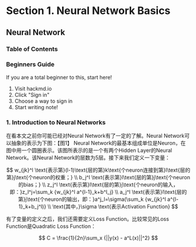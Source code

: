 # Section 1. Neural Network Basics

## Neural Network

### Table of Contents

### Beginners Guide

If you are a total beginner to this, start here!

1. Visit hackmd.io
2. Click "Sign in"
3. Choose a way to sign in
4. Start writing note!

### 1. Introduction to Neural Networks

在看本文之前你可能已经对Neural Network有了一定的了解。Neural Network可以抽象的表示为下图：【图1】 Neural Network的最基本组成单位是Neuron，在图中用一个圆圈表示。该图所表示的是一个有两个Hidden Layer的Neural Network。该Neural Network的层数为5层。接下来我们定义一下变量： 

$$
w_{jk}^l \text{表示第}(l-1)\text{层的第}k\text{个neuron连接到第}l\text{层的第}j\text{个neuron的权重；} \\
b_j^l \text{表示第}l\text{层的第}j\text{个neuron的bias；} \\
z_j^l \text{表示第}l\text{层的第}j\text{个neuron的输入，即：}z_l^j=\sum_k {w_{jk}^l a^{l-1}_k+b^l_j} \\
a_j^l \text{表示第}l\text{层的第}j\text{个neuron的输出，即：}a^j_l=\sigma(\sum_k {w_{jk}^l a^{l-1}_k+b_j^l)} \\
\text{其中，}\sigma \text{表示Activation Function}
$$

有了变量的定义之后，我们还需要定义Loss Function。比较常见的Loss Function是Quadratic Loss Function：

$$
C = \frac{1}{2n}\sum_x {||y(x) - a^L(x)||^2}
$$















